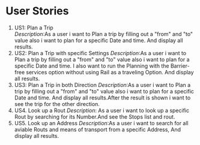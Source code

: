 # User Stories

1. US1: Plan a Trip<br>
_Description_:As a user i want to Plan a trip by filling out a "from"  and "to" value also i want to plan for a specific Date and time. 
And display all results.
2. US2: Plan a Trip with specific Settings
_Description_:As a user i want to Plan a trip by filling out a "from"  and "to" value also i want to plan for a specific Date and time.
I also want to run the Planning with the Barrier-free services option without using Rail as a traveling Option. 
And display all results.
3. US3: Plan a Trip in both Direction
_Description_:As a user i want to Plan a trip by filling out a "from"  and "to" value also i want to plan for a specific Date and time.
And display all results.After the result is shown i want to see the trip for the other direction.
4. US4. Look up a Rout
_Description_: As a user i want to look up a specific Rout by searching for its Number.And see the Stops list and rout.
5. US5. Look up an Address
_Description_:As a user i want to search for all aviable Routs and means of transport from a specific Address, And display all results.



